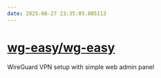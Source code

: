 ```yaml
---
date: 2025-06-27 23:35:03.805113
---
```


# [wg-easy/wg-easy](https://github.com/wg-easy/wg-easy)

WireGuard VPN setup with simple web admin panel